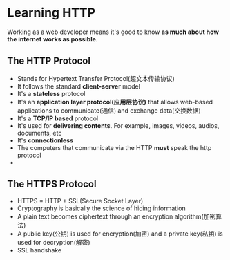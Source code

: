 # Learning HTTP
Working as a web developer means it's good to know <strong>as much about how the internet works as possible</strong>.

## The HTTP Protocol
* Stands for Hypertext Transfer Protocol(超文本传输协议)
* It follows the standard <strong>client-server</strong> model
* It's a <strong>stateless</strong> protocol
* It's an <strong>application layer protocol(应用层协议)</strong> that allows web-based applications to communicate(通信) and exchange data(交换数据)
* It's a <strong>TCP/IP based</strong> protocol
* It's used for <strong>delivering contents</strong>. For example, images, videos, audios, documents, etc
* It's <strong>connectionless</strong>
* The computers that communicate via the HTTP <strong>must</strong> speak the http protocol
*

## The HTTPS Protocol
* HTTPS = HTTP + SSL(Secure Socket Layer)
* Cryptography is basically the science of hiding information
* A plain text becomes ciphertext through an encryption algorithm(加密算法) 
* A public key(公钥) is used for encryption(加密) and a private key(私钥) is used for decryption(解密)
* SSL handshake
